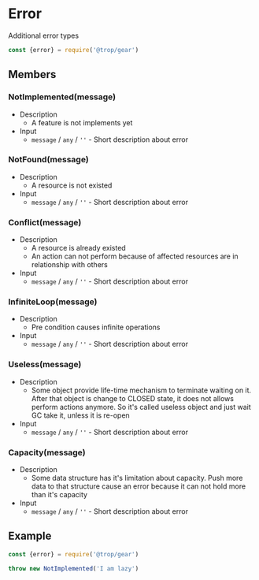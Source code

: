 # Error

Additional error types

```js
const {error} = require('@trop/gear')
```

## Members

### NotImplemented(message)

* Description
    * A feature is not implements yet
* Input
    * `message` / `any` / `''` - Short description about error

### NotFound(message)

* Description
    * A resource is not existed
* Input
    * `message` / `any` / `''` - Short description about error

### Conflict(message)

* Description
    * A resource is already existed
    * An action can not perform because of affected resources are
      in relationship with others
* Input
    * `message` / `any` / `''` - Short description about error

### InfiniteLoop(message)

* Description
    * Pre condition causes infinite operations
* Input
    * `message` / `any` / `''` - Short description about error

### Useless(message)

* Description
    * Some object provide life-time mechanism to terminate waiting on it.
      After that object is change to CLOSED state, it does not allows
      perform actions anymore. So it's called useless object and just wait
      GC take it, unless it is re-open
* Input
    * `message` / `any` / `''` - Short description about error

### Capacity(message)

* Description
    * Some data structure has it's limitation about capacity. Push more
      data to that structure cause an error because it can not hold more
      than it's capacity
* Input
    * `message` / `any` / `''` - Short description about error

## Example

```js
const {error} = require('@trop/gear')

throw new NotImplemented('I am lazy')
```
